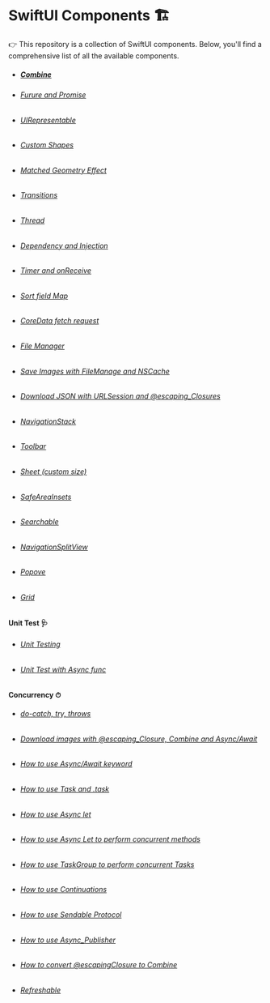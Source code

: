 # SwiftUI Components 🏗

👉 This repository is a collection of SwiftUI components. Below, you'll find a comprehensive list of all the available components.

- ##### [Combine](https://github.com/hoangquangbao/SwiftUI_Thinking/tree/combine)
- ###### [Furure and Promise](https://github.com/hoangquangbao/SwiftUI_Thinking/tree/futures_and_promises)
- ###### [UIRepresentable](https://github.com/hoangquangbao/SwiftUI_Thinking/tree/uiviewpresentable)
- ###### [Custom Shapes](https://github.com/hoangquangbao/SwiftUI_Thinking/tree/custom_shapes)
- ###### [Matched Geometry Effect](https://github.com/hoangquangbao/SwiftUI_Thinking/tree/matched_geometry_effect)
- ###### [Transitions](https://github.com/hoangquangbao/SwiftUI_Thinking/tree/transitions)
- ###### [Thread](https://github.com/hoangquangbao/SwiftUI_Thinking/tree/thread)
- ###### [Dependency and Injection](https://github.com/hoangquangbao/SwiftUI_Thinking/tree/dependency_injection)
- ###### [Timer and onReceive](https://github.com/hoangquangbao/SwiftUI_Thinking/tree/timer_onReceive)
- ###### [Sort field Map](https://github.com/hoangquangbao/SwiftUI_Thinking/tree/soft_field_map)
- ###### [CoreData fetch request](https://github.com/hoangquangbao/SwiftUI_Thinking/tree/coredata_fetchRequest)
- ###### [File Manager](https://github.com/hoangquangbao/SwiftUI_Thinking/tree/fileManager)
- ###### [Save Images with FileManage and NSCache](https://github.com/hoangquangbao/SwiftUI_Thinking/tree/download-save-image-FileManager-NSCache)
- ###### [Download JSON with URLSession and @escaping_Closures](https://github.com/hoangquangbao/SwiftUI_Thinking/tree/download_JSON_with_urlsession_and_escaping_closures)
- ###### [NavigationStack](https://github.com/hoangquangbao/SwiftUI_Thinking/tree/navigationStack)
- ###### [Toolbar](https://github.com/hoangquangbao/SwiftUI_Thinking/tree/toolbar)
- ###### [Sheet (custom size)](https://github.com/hoangquangbao/SwiftUI_Thinking/tree/sheet)
- ###### [SafeAreaInsets](https://github.com/hoangquangbao/SwiftUI_Thinking/tree/safe_area_insets)
- ###### [Searchable](https://github.com/hoangquangbao/SwiftUI_Thinking/tree/searchable)
- ###### [NavigationSplitView](https://github.com/hoangquangbao/SwiftUI_Thinking/tree/navigationSplitView)
- ###### [Popove](https://github.com/hoangquangbao/SwiftUI_Thinking/tree/popover)
- ###### [Grid](https://github.com/hoangquangbao/SwiftUI_Thinking/tree/grid)

#### Unit Test 🩺
- ###### [Unit Testing](https://github.com/hoangquangbao/SwiftUI_Thinking/tree/unit_testing)
- ###### [Unit Test with Async func](https://github.com/hoangquangbao/SwiftUI_Thinking/tree/testing_async_func)

#### Concurrency ⏱
- ###### [do-catch, try, throws](https://github.com/hoangquangbao/SwiftUI_Thinking/tree/concurrency)
- ###### [Download images with @escaping_Closure, Combine and Async/Await](https://github.com/hoangquangbao/SwiftUI_Thinking/tree/concurrency)
- ###### [How to use Async/Await keyword](https://github.com/hoangquangbao/SwiftUI_Thinking/tree/concurrency)
- ###### [How to use Task and .task](https://github.com/hoangquangbao/SwiftUI_Thinking/tree/concurrency)
- ###### [How to use Async let](https://github.com/hoangquangbao/SwiftUI_Thinking/tree/concurrency)
- ###### [How to use Async Let to perform concurrent methods](https://github.com/hoangquangbao/SwiftUI_Thinking/tree/concurrency)
- ###### [How to use TaskGroup to perform concurrent Tasks](https://github.com/hoangquangbao/SwiftUI_Thinking/tree/concurrency)
- ###### [How to use Continuations](https://github.com/hoangquangbao/SwiftUI_Thinking/tree/concurrency)
- ###### [How to use Sendable Protocol](https://github.com/hoangquangbao/SwiftUI_Thinking/tree/concurrency)
- ###### [How to use Async_Publisher](https://github.com/hoangquangbao/SwiftUI_Thinking/tree/concurrency)
- ###### [How to convert @escapingClosure to Combine](https://github.com/hoangquangbao/SwiftUI_Thinking/tree/futures_and_promises)
- ###### [Refreshable](https://github.com/hoangquangbao/SwiftUI_Thinking/tree/refreshable)
